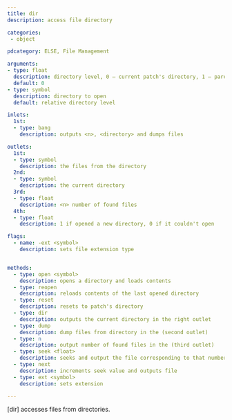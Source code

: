```yaml
---
title: dir
description: access file directory

categories:
 - object

pdcategory: ELSE, File Management

arguments:
- type: float
  description: directory level, 0 — current patch's directory, 1 — parent's patch's, etc
  default: 0
- type: symbol
  description: directory to open
  default: relative directory level

inlets:
  1st:
  - type: bang
    description: outputs <n>, <directory> and dumps files

outlets:
  1st:
  - type: symbol
    description: the files from the directory
  2nd:
  - type: symbol
    description: the current directory
  3rd:
  - type: float
    description: <n> number of found files
  4th:
  - type: float
    description: 1 if opened a new directory, 0 if it couldn't open

flags:
  - name: -ext <symbol>
    description: sets file extension type


methods:
  - type: open <symbol>
    description: opens a directory and loads contents
  - type: reopen
    description: reloads contents of the last opened directory
  - type: reset
    description: resets to patch's directory
  - type: dir
    description: outputs the current directory in the right outlet
  - type: dump
    description: dump files from directory in the (second outlet)
  - type: n
    description: output number of found files in the (third outlet)
  - type: seek <float>
    description: seeks and output the file corresponding to that number
  - type: next
    description: increments seek value and outputs file
  - type: ext <symbol>
    description: sets extension

---
```


[dir] accesses files from directories.

